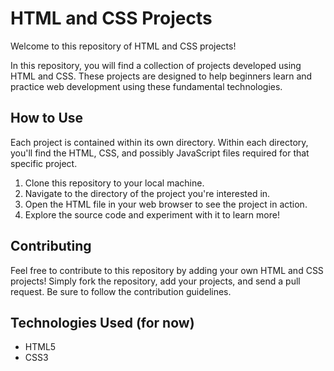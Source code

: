 # HTML and CSS Projects

Welcome to this repository of HTML and CSS projects!

In this repository, you will find a collection of projects developed using HTML and CSS. These projects are designed to help beginners learn and practice web development using these fundamental technologies.


## How to Use

Each project is contained within its own directory. Within each directory, you'll find the HTML, CSS, and possibly JavaScript files required for that specific project.

1. Clone this repository to your local machine.
2. Navigate to the directory of the project you're interested in.
3. Open the HTML file in your web browser to see the project in action.
4. Explore the source code and experiment with it to learn more!

## Contributing

Feel free to contribute to this repository by adding your own HTML and CSS projects! Simply fork the repository, add your projects, and send a pull request. Be sure to follow the contribution guidelines.

## Technologies Used (for now)

- HTML5
- CSS3
